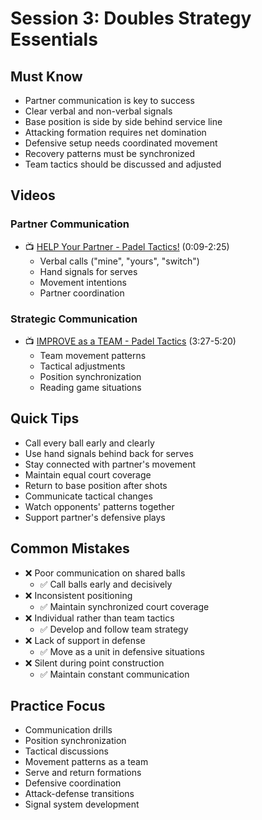 # Session 3: Doubles Strategy Essentials

## Must Know
- Partner communication is key to success
- Clear verbal and non-verbal signals
- Base position is side by side behind service line
- Attacking formation requires net domination
- Defensive setup needs coordinated movement
- Recovery patterns must be synchronized
- Team tactics should be discussed and adjusted

## Videos
### Partner Communication
- 📺 [HELP Your Partner - Padel Tactics!](https://youtu.be/yrIlDgfHqb4?t=9) (0:09-2:25)
  - Verbal calls ("mine", "yours", "switch")
  - Hand signals for serves
  - Movement intentions
  - Partner coordination

### Strategic Communication
- 📺 [IMPROVE as a TEAM - Padel Tactics](https://youtu.be/QPCUK5t7qW8?t=207) (3:27-5:20)
  - Team movement patterns
  - Tactical adjustments
  - Position synchronization
  - Reading game situations

## Quick Tips
- Call every ball early and clearly
- Use hand signals behind back for serves
- Stay connected with partner's movement
- Maintain equal court coverage
- Return to base position after shots
- Communicate tactical changes
- Watch opponents' patterns together
- Support partner's defensive plays

## Common Mistakes
- ❌ Poor communication on shared balls
  - ✅ Call balls early and decisively
- ❌ Inconsistent positioning
  - ✅ Maintain synchronized court coverage
- ❌ Individual rather than team tactics
  - ✅ Develop and follow team strategy
- ❌ Lack of support in defense
  - ✅ Move as a unit in defensive situations
- ❌ Silent during point construction
  - ✅ Maintain constant communication

## Practice Focus
- Communication drills
- Position synchronization
- Tactical discussions
- Movement patterns as a team
- Serve and return formations
- Defensive coordination
- Attack-defense transitions
- Signal system development 